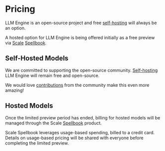 # Pricing

LLM Engine is an open-source project and free [self-hosting](../guides/self_hosting) will always be an option.

A hosted option for LLM Engine is being offered initially as a free preview via [Scale](https://scale.com/) [Spellbook](https://spellbook.scale.com/).

## Self-Hosted Models

We are committed to supporting the open-source community. [Self-hosting](../guides/self_hosting) LLM Engine will remain free and open-source.

We would love [contributions](../contributing) from the community make this even more amazing!
## Hosted Models

Once the limited preview period has ended, billing for hosted models will be managed through the Scale [Spellbook](https://spellbook.scale.com/settings) product.

Scale Spellbook leverages usage-based spending, billed to a credit card. Details on usage-based pricing will be shared with everyone before completing the limited preview.
